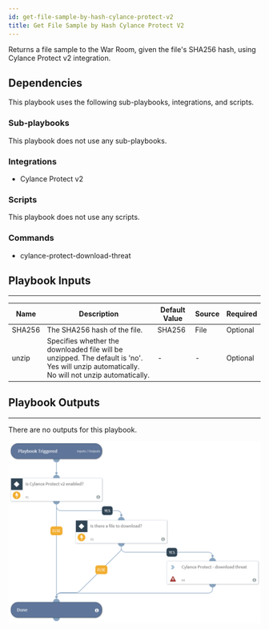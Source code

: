 ```yaml
---
id: get-file-sample-by-hash-cylance-protect-v2
title: Get File Sample by Hash Cylance Protect V2
---
```


Returns a file sample to the War Room, given the file's SHA256 hash, using Cylance Protect v2 integration.

## Dependencies
This playbook uses the following sub-playbooks, integrations, and scripts.

### Sub-playbooks
This playbook does not use any sub-playbooks.

### Integrations
* Cylance Protect v2

### Scripts
This playbook does not use any scripts.

### Commands
* cylance-protect-download-threat

## Playbook Inputs
---

| **Name** | **Description** | **Default Value** | **Source** | **Required** |
| --- | --- | --- | --- | --- |
| SHA256 | The SHA256 hash of the file. | SHA256 | File | Optional |
| unzip | Specifies whether the downloaded file will be unzipped. The default is 'no'. Yes will unzip automatically. No will not unzip automatically. | - | - | Optional |

## Playbook Outputs
---
There are no outputs for this playbook.

![Get_File_Sample_By_Hash_Cylance_Protect_v2](https://github.com/ElazarK/content-docs/blob/master/images/playbooks/Get_File_Sample_By_Hash_Cylance_Protect_v2.png)
